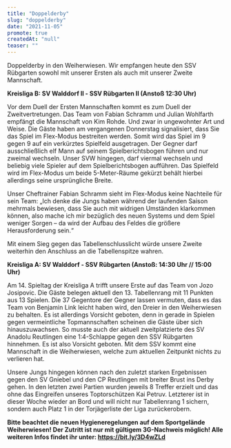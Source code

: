 ```yaml
---
title: "Doppelderby"
slug: "doppelderby"
date: "2021-11-05"
promote: true
createdAt: "null"
teaser: ""
---
```

Doppelderby in den Weiherwiesen. Wir empfangen heute den SSV Rübgarten sowohl mit unserer Ersten als auch mit unserer Zweite Mannschaft.


**Kreisliga B: SV Walddorf ll - SSV Rübgarten ll (Anstoß 12:30 Uhr)**


Vor dem Duell der Ersten Mannschaften kommt es zum Duell der Zweitvertretungen. Das Team von Fabian Schramm und Julian Wohlfarth empfängt die Mannschaft von Kim Rohde. Und zwar in ungewohnter Art und Weise. Die Gäste haben am vergangenen Donnerstag signalisiert, dass Sie das Spiel im Flex-Modus bestreiten werden. Somit wird das Spiel im 9 gegen 9 auf ein verkürztes Spielfeld ausgetragen. Der Gegner darf ausschließlich elf Mann auf seinem Spielberichtsbogen führen und nur zweimal wechseln. Unser SVW hingegen, darf viermal wechseln und beliebig viele Spieler auf dem Spielberichtsbogen aufführen. Das Spielfeld wird im Flex-Modus um beide 5-Meter-Räume gekürzt behält hierbei allerdings seine ursprüngliche Breite.


Unser Cheftrainer Fabian Schramm sieht im Flex-Modus keine Nachteile für sein Team: „Ich denke die Jungs haben während der laufenden Saison mehrmals bewiesen, dass Sie auch mit widrigen Umständen klarkommen können, also mache ich mir bezüglich des neuen Systems und dem Spiel weniger Sorgen – da wird der Aufbau des Feldes die größere Herausforderung sein.“


Mit einem Sieg gegen das Tabellenschlusslicht würde unsere Zweite weiterhin den Anschluss an die Tabellenspitze wahren.



**Kreisliga A: SV Walddorf - SSV Rübgarten (Anstoß: 14:30 Uhr // 15:00 Uhr)**


Am 14. Spieltag der Kreisliga A trifft unsere Erste auf das Team von Jozo Josipovic. Die Gäste belegen aktuell den 13. Tabellenrang mit 11 Punkten aus 13 Spielen. Die 37 Gegentore der Gegner lassen vermuten, dass es das Team von Benjamin Link leicht haben wird, den Dreier in den Weiherwiesen zu behalten. Es ist allerdings Vorsicht geboten, denn in gerade in Spielen gegen vermeintliche Topmannschaften scheinen die Gäste über sich hinauszuwachsen. So musste auch der aktuell zweitplatzierte des SV Anadolu Reutlingen eine 1:4-Schlappe gegen den SSV Rübgarten hinnehmen. Es ist also Vorsicht geboten. Mit dem SSV kommt eine Mannschaft in die Weiherwiesen, welche zum aktuellen Zeitpunkt nichts zu verlieren hat.


Unsere Jungs hingegen können nach den zuletzt starken Ergebnissen gegen den SV Gniebel und den CP Reutlingen mit breiter Brust ins Derby gehen. In den letzten zwei Partien wurden jeweils 8 Treffer erzielt und das ohne das Eingreifen unseres Toptorschützen Kai Petruv. Letzterer ist in dieser Woche wieder an Bord und will nicht nur Tabellenrang 1 sichern, sondern auch Platz 1 in der Torjägerliste der Liga zurückerobern.



**Bitte beachtet die neuen Hygieneregelungen auf dem Sportgelände Weiherwiesen! Der Zutritt ist nur mit gültigem 3G-Nachweis möglich! Alle weiteren Infos findet ihr unter: <a href="https://bit.ly/3D4wZLd">https://bit.ly/3D4wZLd</a>**
